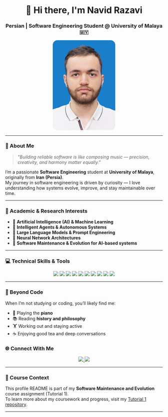 <h1 align="center">👋 Hi there, I'm Navid Razavi</h1>
<h3 align="center">Persian | Software Engineering Student @ University of Malaya 🇲🇾</h3>

<p align="center">
  <img src="https://raw.githubusercontent.com/SoftwareMaintenanceEvolution/tutorial-1-Navid-UM/profile-upload/Navid%20-%20Tutorial%201%20Task%204.jpeg" width="200" style="border-radius: 15px;" alt="Navid Razavi"/>
</p>

---

### 🌟 About Me

> *"Building reliable software is like composing music — precision, creativity, and harmony matter equally."*  

I’m a passionate **Software Engineering** student at **University of Malaya**, originally from **Iran (Persia)**.  
My journey in software engineering is driven by curiosity — I love understanding how systems evolve, improve, and stay maintainable over time.

---

### 🧠 Academic & Research Interests
- 🤖 **Artificial Intelligence (AI) & Machine Learning**
- 🧩 **Intelligent Agents & Autonomous Systems**
- 🧠 **Large Language Models & Prompt Engineering**
- 🧮 **Neural Network Architectures**
- 🧰 **Software Maintenance & Evolution for AI-based systems**

---

### 💻 Technical Skills & Tools

<p align="center">
  <img src="https://img.shields.io/badge/AI-PyTorch-EE4C2C?style=for-the-badge&logo=pytorch" />
  <img src="https://img.shields.io/badge/AI-TensorFlow-FF6F00?style=for-the-badge&logo=tensorflow" />
  <img src="https://img.shields.io/badge/Language-Python-3776AB?style=for-the-badge&logo=python" />
  <img src="https://img.shields.io/badge/Language-C++-00599C?style=for-the-badge&logo=c%2B%2B" />
  <img src="https://img.shields.io/badge/ML-Scikit--learn-F7931E?style=for-the-badge&logo=scikitlearn" />
  <img src="https://img.shields.io/badge/Tools-GitHub-181717?style=for-the-badge&logo=github" />
  <img src="https://img.shields.io/badge/Tools-VS%20Code-0078D7?style=for-the-badge&logo=visualstudiocode" />
  <img src="https://img.shields.io/badge/Tools-Jupyter-F37626?style=for-the-badge&logo=jupyter" />
  <img src="https://img.shields.io/badge/Cloud-Google%20Colab-F9AB00?style=for-the-badge&logo=googlecolab" />
  <img src="https://img.shields.io/badge/Editor-Vim-019733?style=for-the-badge&logo=vim" />
</p>


---

### 🎵 Beyond Code

When I’m not studying or coding, you’ll likely find me:
- 🎹 Playing the **piano**
- 📚 Reading **history and philosophy**
- 🏋️ Working out and staying active
- ☕ Enjoying good tea and deep conversations


### 🌐 Connect With Me

<p align="center">
  <a href="https://www.linkedin.com/in/navid-razavi-6294a0232/">
    <img src="https://img.shields.io/badge/LinkedIn-Connect-blue?style=for-the-badge&logo=linkedin"/>
  </a>
  <a href="mailto:s2110706@siswa-old.um.edu.my">
    <img src="https://img.shields.io/badge/Email-Contact%20Me-red?style=for-the-badge&logo=gmail"/>
  </a>
</p>

---

### 🧩 Course Context
This profile README is part of my **Software Maintenance and Evolution** course assignment (Tutorial 1).  
To learn more about my coursework and progress, visit my [Tutorial 1 repository](https://github.com/SoftwareMaintenanceEvolution/tutorial-1-Navid-UM).

---
